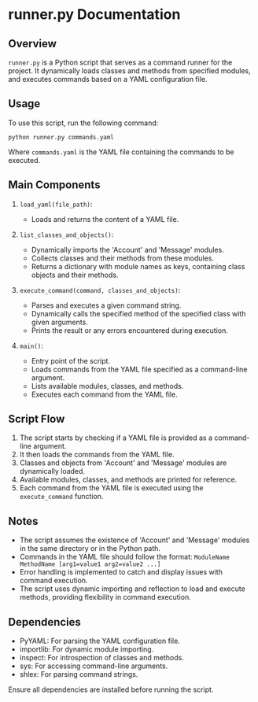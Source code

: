 # runner.py Documentation

## Overview
`runner.py` is a Python script that serves as a command runner for the project. It dynamically loads classes and methods from specified modules, and executes commands based on a YAML configuration file.

## Usage
To use this script, run the following command:

```
python runner.py commands.yaml
```

Where `commands.yaml` is the YAML file containing the commands to be executed.

## Main Components

1. `load_yaml(file_path)`: 
   - Loads and returns the content of a YAML file.

2. `list_classes_and_objects()`:
   - Dynamically imports the 'Account' and 'Message' modules.
   - Collects classes and their methods from these modules.
   - Returns a dictionary with module names as keys, containing class objects and their methods.

3. `execute_command(command, classes_and_objects)`:
   - Parses and executes a given command string.
   - Dynamically calls the specified method of the specified class with given arguments.
   - Prints the result or any errors encountered during execution.

4. `main()`:
   - Entry point of the script.
   - Loads commands from the YAML file specified as a command-line argument.
   - Lists available modules, classes, and methods.
   - Executes each command from the YAML file.

## Script Flow
1. The script starts by checking if a YAML file is provided as a command-line argument.
2. It then loads the commands from the YAML file.
3. Classes and objects from 'Account' and 'Message' modules are dynamically loaded.
4. Available modules, classes, and methods are printed for reference.
5. Each command from the YAML file is executed using the `execute_command` function.

## Notes
- The script assumes the existence of 'Account' and 'Message' modules in the same directory or in the Python path.
- Commands in the YAML file should follow the format: `ModuleName MethodName [arg1=value1 arg2=value2 ...]`
- Error handling is implemented to catch and display issues with command execution.
- The script uses dynamic importing and reflection to load and execute methods, providing flexibility in command execution.

## Dependencies
- PyYAML: For parsing the YAML configuration file.
- importlib: For dynamic module importing.
- inspect: For introspection of classes and methods.
- sys: For accessing command-line arguments.
- shlex: For parsing command strings.

Ensure all dependencies are installed before running the script.
